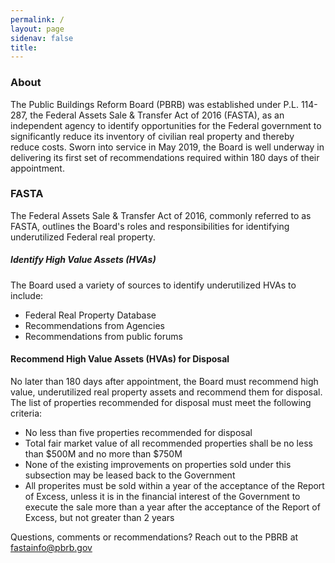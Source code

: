 ```yaml
---
permalink: /
layout: page
sidenav: false
title:
---
```


### About

The Public Buildings Reform Board (PBRB) was established under P.L. 114-287, the Federal Assets Sale & Transfer Act of 2016 (FASTA), as an independent agency to identify opportunities for the Federal government to significantly reduce its inventory of civilian real property and thereby reduce costs. Sworn into service in May 2019, the Board is well underway in delivering its first set of recommendations required within 180 days of their appointment. 


### FASTA

The Federal Assets Sale & Transfer Act of 2016, commonly referred to as FASTA, outlines the Board's roles and responsibilities for  identifying underutilized Federal real property. 

##### Identify High Value Assets (HVAs)
The Board used a variety of sources to identify underutilized HVAs to include:
- Federal Real Property Database
- Recommendations from Agencies
- Recommendations from public forums
     
#### Recommend High Value Assets (HVAs) for Disposal 
No later than 180 days after appointment, the Board must recommend high value, underutilized real property assets and recommend them for  disposal. The list of properties recommended for disposal must meet the following criteria:
- No less than five properties recommended for disposal 
- Total fair market value of all recommended properties shall be no less than $500M and no more than $750M
- None of the existing improvements on properties sold under this subsection may be leased back to the Government
- All properites must be sold within a year of the acceptance of the Report of Excess, unless it is in the financial interest of the Government to execute the sale more than a year after the acceptance of the Report of Excess, but not greater than 2 years
   
Questions, comments or recommendations? Reach out to the PBRB at [fastainfo@pbrb.gov](fastainfo@pbrb.gov)

       
